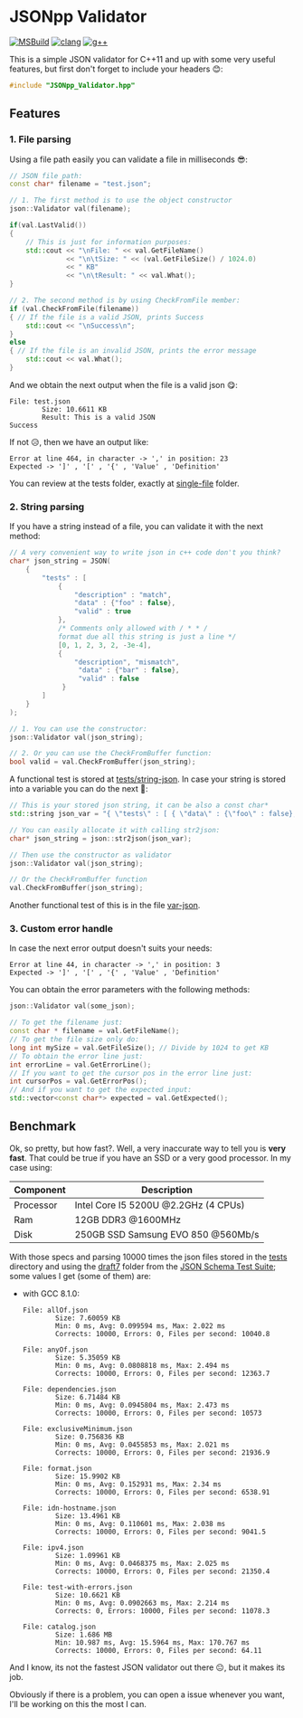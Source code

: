 # JSONpp Validator

[![MSBuild](https://github.com/nerdtronik/JSONpp-Validator/actions/workflows/msbuild.yml/badge.svg?branch=main)](https://github.com/nerdtronik/JSONpp-Validator/actions/workflows/msbuild.yml)
[![clang](https://github.com/nerdtronik/JSONpp-Validator/actions/workflows/clang.yml/badge.svg?branch=main)](https://github.com/nerdtronik/JSONpp-Validator/actions/workflows/clang.yml)
[![g++](https://github.com/nerdtronik/JSONpp-Validator/actions/workflows/g++.yml/badge.svg?branch=main)](https://github.com/nerdtronik/JSONpp-Validator/actions/workflows/g++.yml)

This is a simple JSON validator for C++11 and up with some very useful features, but first don't forget to include your headers 😊:

```cpp
#include "JSONpp_Validator.hpp"
```

## Features

### 1. File parsing

Using a file path easily you can validate a file in milliseconds 😎:

```cpp
// JSON file path:
const char* filename = "test.json";

// 1. The first method is to use the object constructor
json::Validator val(filename);

if(val.LastValid())
{
    // This is just for information purposes:
    std::cout << "\nFile: " << val.GetFileName()              
              << "\n\tSize: " << (val.GetFileSize() / 1024.0)
              << " KB" 
              << "\n\tResult: " << val.What();   
}

// 2. The second method is by using CheckFromFile member:
if (val.CheckFromFile(filename)) 
{ // If the file is a valid JSON, prints Success
    std::cout << "\nSuccess\n";
}
else 
{ // If the file is an invalid JSON, prints the error message
    std::cout << val.What();
}
```

And we obtain the next output when the file is a valid json 😋:

```shell
File: test.json
        Size: 10.6611 KB
        Result: This is a valid JSON
Success
```

If not 😥, then we have an output like:

```shell
Error at line 464, in character -> ',' in position: 23
Expected -> ']' , '[' , '{' , 'Value' , 'Definition'
```

You can review at the tests folder, exactly at [single-file](/tests/single-file) folder.

### 2. String parsing

If you have a string instead of a file, you can validate it with the next method:

```cpp
// A very convenient way to write json in c++ code don't you think?
char* json_string = JSON(
    {
        "tests" : [
            {
                "description" : "match",
                "data" : {"foo" : false},
                "valid" : true
            },
            /* Comments only allowed with / * * / 
            format due all this string is just a line */
            [0, 1, 2, 3, 2, -3e-4],
            {
                "description", "mismatch",
                 "data" : {"bar" : false},
                 "valid" : false
             }
        ]
    }
);

// 1. You can use the constructor:
json::Validator val(json_string);

// 2. Or you can use the CheckFromBuffer function:
bool valid = val.CheckFromBuffer(json_string);
```

A functional test is stored at [tests/string-json](/tests/string-json).
In case your string is stored into a variable you can do the next 🙈:

```cpp
// This is your stored json string, it can be also a const char*
std::string json_var = "{ \"tests\" : [ { \"data\" : {\"foo\" : false}, \"valid\" : true } ] }";

// You can easily allocate it with calling str2json:
char* json_string = json::str2json(json_var);

// Then use the constructor as validator
json::Validator val(json_string);

// Or the CheckFromBuffer function
val.CheckFromBuffer(json_string);
```

Another functional test of this is in the file [var-json](/tests/var-json).

### 3. Custom error handle

In case the next error output doesn't suits your needs:

```shell
Error at line 44, in character -> ',' in position: 3
Expected -> ']' , '[' , '{' , 'Value' , 'Definition'
```

You can obtain the error parameters with the following methods:

```cpp
json::Validator val(some_json);

// To get the filename just:
const char * filename = val.GetFileName();
// To get the file size only do:
long int mySize = val.GetFileSize(); // Divide by 1024 to get KB
// To obtain the error line just:
int errorLine = val.GetErrorLine();
// If you want to get the cursor pos in the error line just:
int cursorPos = val.GetErrorPos();
// And if you want to get the expected input:
std::vector<const char*> expected = val.GetExpected();
```

## Benchmark

Ok, so pretty, but how fast?. Well, a very inaccurate way to tell you is <b>very fast</b>. That could be true if you have an SSD or a very good processor. In my case using:

| <b>Component</b> | Description                          |
| ---------------- | ------------------------------------ |
| Processor        | Intel Core I5 5200U @2.2GHz (4 CPUs) |
| Ram              | 12GB DDR3 @1600MHz                   |
| Disk             | 250GB SSD Samsung EVO 850 @560Mb/s   |

With those specs and parsing 10000 times the json files stored in the [tests](/tests) directory and using the [draft7](/tests/draft7) folder from the [JSON Schema Test Suite](https://github.com/json-schema-org/JSON-Schema-Test-Suite); some values I get (some of them) are:

- with GCC 8.1.0:
  
  ```shell
  File: allOf.json
          Size: 7.60059 KB
          Min: 0 ms, Avg: 0.099594 ms, Max: 2.022 ms
          Corrects: 10000, Errors: 0, Files per second: 10040.8
  
  File: anyOf.json
          Size: 5.35059 KB
          Min: 0 ms, Avg: 0.0808818 ms, Max: 2.494 ms
          Corrects: 10000, Errors: 0, Files per second: 12363.7
  
  File: dependencies.json
          Size: 6.71484 KB
          Min: 0 ms, Avg: 0.0945804 ms, Max: 2.473 ms
          Corrects: 10000, Errors: 0, Files per second: 10573
  
  File: exclusiveMinimum.json
          Size: 0.756836 KB
          Min: 0 ms, Avg: 0.0455853 ms, Max: 2.021 ms
          Corrects: 10000, Errors: 0, Files per second: 21936.9
  
  File: format.json
          Size: 15.9902 KB
          Min: 0 ms, Avg: 0.152931 ms, Max: 2.34 ms
          Corrects: 10000, Errors: 0, Files per second: 6538.91
  
  File: idn-hostname.json
          Size: 13.4961 KB
          Min: 0 ms, Avg: 0.110601 ms, Max: 2.038 ms
          Corrects: 10000, Errors: 0, Files per second: 9041.5
  
  File: ipv4.json
          Size: 1.09961 KB
          Min: 0 ms, Avg: 0.0468375 ms, Max: 2.025 ms
          Corrects: 10000, Errors: 0, Files per second: 21350.4
  
  File: test-with-errors.json
          Size: 10.6621 KB
          Min: 0 ms, Avg: 0.0902663 ms, Max: 2.214 ms
          Corrects: 0, Errors: 10000, Files per second: 11078.3
  
  File: catalog.json
          Size: 1.686 MB
          Min: 10.987 ms, Avg: 15.5964 ms, Max: 170.767 ms
          Corrects: 10000, Errors: 0, Files per second: 64.11
  ```

And I know, its not the fastest JSON validator out there 😐, but it makes its job.

Obviously if there is a problem, you can open a issue whenever you want, I'll be working on this the most I can.
